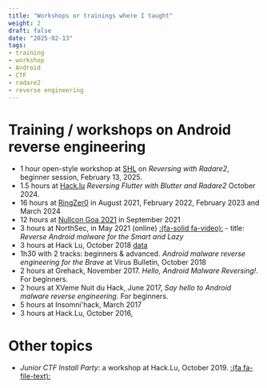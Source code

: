 ```yaml
---
title: "Workshops or trainings where I taught"
weight: 2
draft: false
date: "2025-02-13"
tags:
- training
- workshop
- Android
- CTF
- radare2
- reverse engineering
---
```


# Training / workshops on Android reverse engineering

- 1 hour open-style workshop at [SHL](https://shl.contact) on *Reversing with Radare2*, beginner session, February 13, 2025.
- 1.5 hours at [Hack.lu](https://2024.hack.lu) *Reversing Flutter with Blutter and Radare2* October 2024.
- 16 hours at [RingZer0](https://ringzer0.training) in August 2021, February 2022, February 2023 and March 2024
- 12 hours at [Nullcon Goa 2021](https://nullcon.net/nullcon-goa-2021/training/reverse-engineering-of-android-malware/)  in September 2021
- 3 hours at NorthSec, in May 2021 (online) [:(fa-solid fa-video):](https://www.youtube.com/watch?v=z6DO09y9r8w) - title: *Reverse Android malware for the Smart and Lazy*
- 3 hours at Hack Lu, October 2018 [data](https://github.com/cryptax/androidre/tree/master/workshops/hacklu-2018)
- 1h30 with 2 tracks: beginners & advanced. *Android malware reverse engineering for the Brave* at Virus Bulletin, October 2018
- 2 hours at Grehack, November 2017. *Hello, Android Malware Reversing!*. For beginners.
- 2 hours at XVeme Nuit du Hack, June 2017, *Say hello to Android malware reverse engineering*. For beginners.
- 5 hours at Insomni'hack, March 2017
- 3 hours at Hack.Lu, October 2016, 

# Other topics
  
- *Junior CTF Install Party*: a workshop at Hack.Lu, October 2019. [:(fa fa-file-text):](https://slides.com/invisibleman/juniorctf-1/#/)
